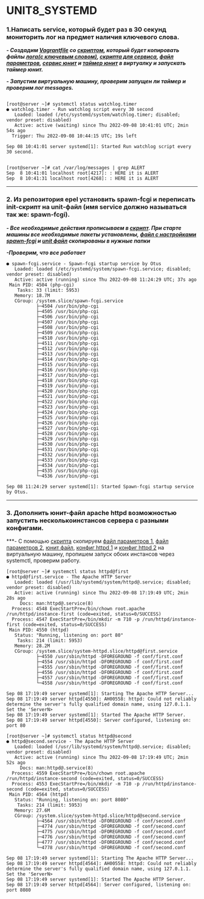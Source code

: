 # UNIT8_SYSTEMD

### 1.Написать service, который будет раз в 30 секунд мониторить лог на предмет наличия ключевого слова.

***- Создадим [Vagrantfile](https://github.com/ChurikovAnatolii/UNIT8_SYSTEMD/blob/main/Vagrantfile) со [скриптом](https://github.com/ChurikovAnatolii/UNIT8_SYSTEMD/blob/main/Unit_script.sh), который будет копировать файлы [лога(c ключевым словом)](https://github.com/ChurikovAnatolii/UNIT8_SYSTEMD/blob/main/watchdog.log), [скрипта для сервиса](https://github.com/ChurikovAnatolii/UNIT8_SYSTEMD/blob/main/watchdog.sh), [файл параметров](https://github.com/ChurikovAnatolii/UNIT8_SYSTEMD/blob/main/watchdog), [сервис юнит](https://github.com/ChurikovAnatolii/UNIT8_SYSTEMD/blob/main/watchlog.service) и [таймер юнит](https://github.com/ChurikovAnatolii/UNIT8_SYSTEMD/blob/main/watchlog.timer) в виртуалку и запускать таймер юнит.***

***- Запустим виртуальную машину, проверим запущен ли таймер и проверим лог messages.***

```console

[root@server ~]# systemctl status watchlog.timer
● watchlog.timer - Run watchlog script every 30 second
   Loaded: loaded (/etc/systemd/system/watchlog.timer; disabled; vendor preset: disabled)
   Active: active (waiting) since Thu 2022-09-08 10:41:01 UTC; 2min 54s ago
  Trigger: Thu 2022-09-08 10:44:15 UTC; 19s left

Sep 08 10:41:01 server systemd[1]: Started Run watchlog script every 30 second.


[root@server ~]# cat /var/log/messages | grep ALERT
Sep  8 10:41:01 localhost root[4217]: : HERE it is ALERT
Sep  8 10:41:31 localhost root[4268]: : HERE it is ALERT

```
---

### 2. Из репозитория epel установить spawn-fcgi и переписать init-скрипт на unit-файл (имя service должно называться так же: spawn-fcgi).  

***- Все необходимые действия прописываем в [скрипт](https://github.com/ChurikovAnatolii/UNIT8_SYSTEMD/blob/main/Unit_script.sh). При старте машины все необходимые пакеты установлены, [файл с настройками spawn-fcgi](https://github.com/ChurikovAnatolii/UNIT8_SYSTEMD/blob/main/spawn-fcgi) и [unit файл](https://github.com/ChurikovAnatolii/UNIT8_SYSTEMD/blob/main/spawn-fcgi.service) скопированы в нужные папки***

***-Проверим, что все работает***

```console
● spawn-fcgi.service - Spawn-fcgi startup service by Otus
   Loaded: loaded (/etc/systemd/system/spawn-fcgi.service; disabled; vendor preset: disabled)
   Active: active (running) since Thu 2022-09-08 11:24:29 UTC; 37s ago
 Main PID: 4504 (php-cgi)
    Tasks: 33 (limit: 5953)
   Memory: 18.7M
   CGroup: /system.slice/spawn-fcgi.service
           ├─4504 /usr/bin/php-cgi
           ├─4505 /usr/bin/php-cgi
           ├─4506 /usr/bin/php-cgi
           ├─4507 /usr/bin/php-cgi
           ├─4508 /usr/bin/php-cgi
           ├─4509 /usr/bin/php-cgi
           ├─4510 /usr/bin/php-cgi
           ├─4511 /usr/bin/php-cgi
           ├─4512 /usr/bin/php-cgi
           ├─4513 /usr/bin/php-cgi
           ├─4514 /usr/bin/php-cgi
           ├─4515 /usr/bin/php-cgi
           ├─4516 /usr/bin/php-cgi
           ├─4517 /usr/bin/php-cgi
           ├─4518 /usr/bin/php-cgi
           ├─4519 /usr/bin/php-cgi
           ├─4520 /usr/bin/php-cgi
           ├─4521 /usr/bin/php-cgi
           ├─4522 /usr/bin/php-cgi
           ├─4523 /usr/bin/php-cgi
           ├─4524 /usr/bin/php-cgi
           ├─4525 /usr/bin/php-cgi
           ├─4526 /usr/bin/php-cgi
           ├─4527 /usr/bin/php-cgi
           ├─4528 /usr/bin/php-cgi
           ├─4529 /usr/bin/php-cgi
           ├─4530 /usr/bin/php-cgi
           ├─4531 /usr/bin/php-cgi
           ├─4532 /usr/bin/php-cgi
           ├─4533 /usr/bin/php-cgi
           ├─4534 /usr/bin/php-cgi
           ├─4535 /usr/bin/php-cgi
           └─4536 /usr/bin/php-cgi

Sep 08 11:24:29 server systemd[1]: Started Spawn-fcgi startup service by Otus.

```

---

### 3. Дополнить юнит-файл apache httpd возможностью запустить несколькоинстансов сервера с разными конфигами.

***- С помощью [скрипта](https://github.com/ChurikovAnatolii/UNIT8_SYSTEMD/blob/main/Unit_script.sh) скопируем [файл параметров 1](), [файл параметров 2](), [юнит файл](https://github.com/ChurikovAnatolii/UNIT8_SYSTEMD/blob/main/httpd.service), [конфиг httpd 1]() и [конфиг httpd 2]() на виртуальную машину, пропишем запуск обоих инстансов через systemctl, проверим работу.

```console
[root@server ~]# systemctl status httpd@first
● httpd@first.service - The Apache HTTP Server
   Loaded: loaded (/usr/lib/systemd/system/httpd@.service; disabled; vendor preset: disabled)
   Active: active (running) since Thu 2022-09-08 17:19:49 UTC; 2min 28s ago
     Docs: man:httpd@.service(8)
  Process: 4548 ExecStartPre=/bin/chown root.apache /run/httpd/instance-first (code=exited, status=0/SUCCESS)
  Process: 4547 ExecStartPre=/bin/mkdir -m 710 -p /run/httpd/instance-first (code=exited, status=0/SUCCESS)
 Main PID: 4550 (httpd)
   Status: "Running, listening on: port 80"
    Tasks: 214 (limit: 5953)
   Memory: 28.2M
   CGroup: /system.slice/system-httpd.slice/httpd@first.service
           ├─4550 /usr/sbin/httpd -DFOREGROUND -f conf/first.conf
           ├─4554 /usr/sbin/httpd -DFOREGROUND -f conf/first.conf
           ├─4555 /usr/sbin/httpd -DFOREGROUND -f conf/first.conf
           ├─4556 /usr/sbin/httpd -DFOREGROUND -f conf/first.conf
           ├─4557 /usr/sbin/httpd -DFOREGROUND -f conf/first.conf
           └─4558 /usr/sbin/httpd -DFOREGROUND -f conf/first.conf

Sep 08 17:19:49 server systemd[1]: Starting The Apache HTTP Server...
Sep 08 17:19:49 server httpd[4550]: AH00558: httpd: Could not reliably determine the server's fully qualified domain name, using 127.0.1.1. Set the 'ServerN>
Sep 08 17:19:49 server systemd[1]: Started The Apache HTTP Server.
Sep 08 17:19:49 server httpd[4550]: Server configured, listening on: port 80

[root@server ~]# systemctl status httpd@second
● httpd@second.service - The Apache HTTP Server
   Loaded: loaded (/usr/lib/systemd/system/httpd@.service; disabled; vendor preset: disabled)
   Active: active (running) since Thu 2022-09-08 17:19:49 UTC; 2min 52s ago
     Docs: man:httpd@.service(8)
  Process: 4559 ExecStartPre=/bin/chown root.apache /run/httpd/instance-second (code=exited, status=0/SUCCESS)
  Process: 4553 ExecStartPre=/bin/mkdir -m 710 -p /run/httpd/instance-second (code=exited, status=0/SUCCESS)
 Main PID: 4564 (httpd)
   Status: "Running, listening on: port 8080"
    Tasks: 214 (limit: 5953)
   Memory: 27.6M
   CGroup: /system.slice/system-httpd.slice/httpd@second.service
           ├─4564 /usr/sbin/httpd -DFOREGROUND -f conf/second.conf
           ├─4774 /usr/sbin/httpd -DFOREGROUND -f conf/second.conf
           ├─4775 /usr/sbin/httpd -DFOREGROUND -f conf/second.conf
           ├─4776 /usr/sbin/httpd -DFOREGROUND -f conf/second.conf
           ├─4777 /usr/sbin/httpd -DFOREGROUND -f conf/second.conf
           └─4778 /usr/sbin/httpd -DFOREGROUND -f conf/second.conf

Sep 08 17:19:49 server systemd[1]: Starting The Apache HTTP Server...
Sep 08 17:19:49 server httpd[4564]: AH00558: httpd: Could not reliably determine the server's fully qualified domain name, using 127.0.1.1. Set the 'ServerN>
Sep 08 17:19:49 server systemd[1]: Started The Apache HTTP Server.
Sep 08 17:19:49 server httpd[4564]: Server configured, listening on: port 8080

```



